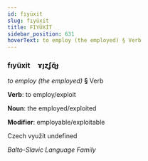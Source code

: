 ```yaml
---
id: fıyüxit
slug: fıyüxit
title: FIYÜXİT
sidebar_position: 631
hoverText: to employ (the employed) § Verb
---
```


### fıyüxit&emsp;<span kind="abugida">ɤȷɀʄɋ̆ɟ</span>

*to employ (the employed)* **§** Verb

**Verb**: to employ/exploit

**Noun**: the employed/exploited

**Modifier**: employable/exploitable

Czech využít undefined

*Balto-Slavic Language Family*